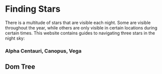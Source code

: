 # Finding Stars

There is a multitude of stars that are visible each night. Some are visible throughout the year, while others are only visible in certain locations during certain times. This website contains guides to navigating three stars in the night sky:
### Alpha Centauri, Canopus, Vega

## Dom Tree



